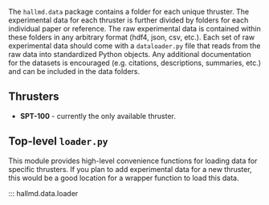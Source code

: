 The `hallmd.data` package contains a folder for each unique thruster. The experimental data for each thruster is
further divided by folders for each individual paper or reference. The raw experimental data is contained within these 
folders in any arbitrary format (hdf4, json, csv, etc.). Each set of raw experimental data should come with a 
`dataloader.py` file that reads from the raw data into standardized Python objects. Any additional documentation for
the datasets is encouraged (e.g. citations, descriptions, summaries, etc.) and can be included in the data folders.

## Thrusters
- **SPT-100** - currently the only available thruster.

## Top-level `loader.py`
This module provides high-level convenience functions for loading data for specific thrusters. If you plan to add
experimental data for a new thruster, this would be a good location for a wrapper function to load this data.

::: hallmd.data.loader